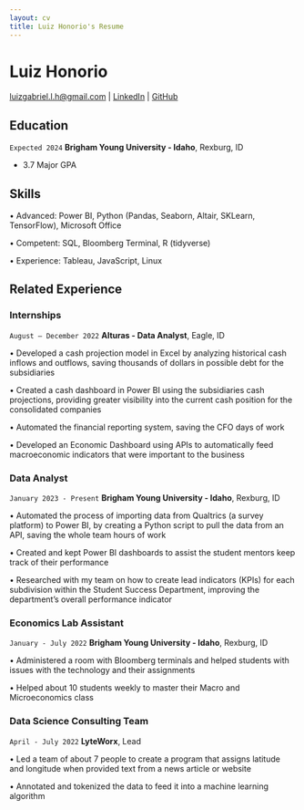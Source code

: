 ```yaml
---
layout: cv
title: Luiz Honorio's Resume
---
```

# Luiz Honorio

<div id="webaddress">
<a href="luizgabriel.l.h@gmail.com">luizgabriel.l.h@gmail.com</a>
| <a href="linkedin.com/in/luiz-gl-honorio">LinkedIn</a>
| <a href="https://github.com/byuids-resumes">GitHub</a>
</div>

<!-- https://www.monique.tech/the-art-of-markdown -->

## Education

`Expected 2024`
__Brigham Young University - Idaho__, Rexburg, ID

- 3.7 Major GPA

## Skills
•	Advanced: Power BI, Python (Pandas, Seaborn, Altair, SKLearn, TensorFlow), Microsoft Office

•	Competent: SQL, Bloomberg Terminal, R (tidyverse)

•	Experience: Tableau, JavaScript, Linux


## Related Experience

### Internships

`August – December 2022`
__Alturas - Data Analyst__, Eagle, ID

•	Developed a cash projection model in Excel by analyzing historical cash inflows and outflows, saving thousands of dollars in possible debt for the subsidiaries

•	Created a cash dashboard in Power BI using the subsidiaries cash projections, providing greater visibility into the current cash position for the consolidated companies

•	Automated the financial reporting system, saving the CFO days of work

•	Developed an Economic Dashboard using APIs to automatically feed macroeconomic indicators that were important to the business

### Data Analyst

`January 2023 - Present`
__Brigham Young University - Idaho__, Rexburg, ID

•	Automated the process of importing data from Qualtrics (a survey platform) to Power BI, by creating a Python script to pull the data from an API, saving the whole team hours of work

•	Created and kept Power BI dashboards to assist the student mentors keep track of their performance

•	Researched with my team on how to create lead indicators (KPIs) for each subdivision within the Student Success Department, improving the department’s overall performance indicator

### Economics Lab Assistant
`January - July 2022`
__Brigham Young University - Idaho__, Rexburg, ID

•	Administered a room with Bloomberg terminals and helped students with issues with the technology and their assignments

•	Helped about 10 students weekly to master their Macro and Microeconomics class

### Data Science Consulting Team

`April - July 2022`
__LyteWorx__, Lead

•	Led a team of about 7 people to create a program that assigns latitude and longitude when provided text from a news article or website

•	Annotated and tokenized the data to feed it into a machine learning algorithm


<!-- ### Footer

Last updated: May 2013 -->


